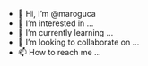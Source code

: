 - 👋 Hi, I’m @maroguca
- 👀 I’m interested in ...
- 🌱 I’m currently learning ...
- 💞️ I’m looking to collaborate on ...
- 📫 How to reach me ...

<!---
maroguca/maroguca is a ✨ special ✨ repository because its `README.md` (this file) appears on your GitHub profile.
You can click the Preview link to take a look at your changes.
--->
